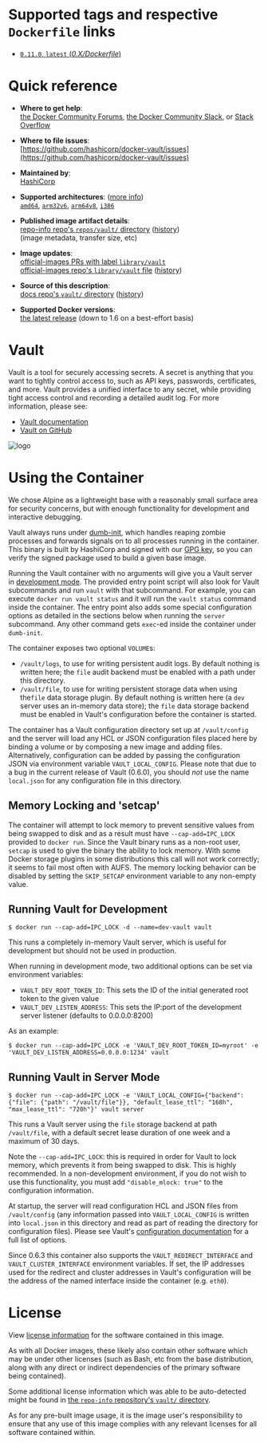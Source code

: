 <!--

********************************************************************************

WARNING:

    DO NOT EDIT "vault/README.md"

    IT IS AUTO-GENERATED

    (from the other files in "vault/" combined with a set of templates)

********************************************************************************

-->

# Supported tags and respective `Dockerfile` links

-	[`0.11.0`, `latest` (*0.X/Dockerfile*)](https://github.com/hashicorp/docker-vault/blob/128e8bad1e9783c0cca6645f415629ede17558f8/0.X/Dockerfile)

# Quick reference

-	**Where to get help**:  
	[the Docker Community Forums](https://forums.docker.com/), [the Docker Community Slack](https://blog.docker.com/2016/11/introducing-docker-community-directory-docker-community-slack/), or [Stack Overflow](https://stackoverflow.com/search?tab=newest&q=docker)

-	**Where to file issues**:  
	[https://github.com/hashicorp/docker-vault/issues](https://github.com/hashicorp/docker-vault/issues)

-	**Maintained by**:  
	[HashiCorp](https://github.com/hashicorp/docker-vault)

-	**Supported architectures**: ([more info](https://github.com/docker-library/official-images#architectures-other-than-amd64))  
	[`amd64`](https://hub.docker.com/r/amd64/vault/), [`arm32v6`](https://hub.docker.com/r/arm32v6/vault/), [`arm64v8`](https://hub.docker.com/r/arm64v8/vault/), [`i386`](https://hub.docker.com/r/i386/vault/)

-	**Published image artifact details**:  
	[repo-info repo's `repos/vault/` directory](https://github.com/docker-library/repo-info/blob/master/repos/vault) ([history](https://github.com/docker-library/repo-info/commits/master/repos/vault))  
	(image metadata, transfer size, etc)

-	**Image updates**:  
	[official-images PRs with label `library/vault`](https://github.com/docker-library/official-images/pulls?q=label%3Alibrary%2Fvault)  
	[official-images repo's `library/vault` file](https://github.com/docker-library/official-images/blob/master/library/vault) ([history](https://github.com/docker-library/official-images/commits/master/library/vault))

-	**Source of this description**:  
	[docs repo's `vault/` directory](https://github.com/docker-library/docs/tree/master/vault) ([history](https://github.com/docker-library/docs/commits/master/vault))

-	**Supported Docker versions**:  
	[the latest release](https://github.com/docker/docker-ce/releases/latest) (down to 1.6 on a best-effort basis)

# Vault

Vault is a tool for securely accessing secrets. A secret is anything that you want to tightly control access to, such as API keys, passwords, certificates, and more. Vault provides a unified interface to any secret, while providing tight access control and recording a detailed audit log. For more information, please see:

-	[Vault documentation](https://www.vaultproject.io/)
-	[Vault on GitHub](https://github.com/hashicorp/vault)

![logo](https://cdn.rawgit.com/docker-library/docs/fab4b16599d1424cee888d47af850e0ba07e6a37/vault/logo.svg)

# Using the Container

We chose Alpine as a lightweight base with a reasonably small surface area for security concerns, but with enough functionality for development and interactive debugging.

Vault always runs under [dumb-init](https://github.com/Yelp/dumb-init), which handles reaping zombie processes and forwards signals on to all processes running in the container. This binary is built by HashiCorp and signed with our [GPG key](https://www.hashicorp.com/security.html), so you can verify the signed package used to build a given base image.

Running the Vault container with no arguments will give you a Vault server in [development mode](https://www.vaultproject.io/docs/concepts/dev-server.html). The provided entry point script will also look for Vault subcommands and run `vault` with that subcommand. For example, you can execute `docker run vault status` and it will run the `vault status` command inside the container. The entry point also adds some special configuration options as detailed in the sections below when running the `server` subcommand. Any other command gets `exec`-ed inside the container under `dumb-init`.

The container exposes two optional `VOLUME`s:

-	`/vault/logs`, to use for writing persistent audit logs. By default nothing is written here; the `file` audit backend must be enabled with a path under this directory.
-	`/vault/file`, to use for writing persistent storage data when using the`file` data storage plugin. By default nothing is written here (a `dev` server uses an in-memory data store); the `file` data storage backend must be enabled in Vault's configuration before the container is started.

The container has a Vault configuration directory set up at `/vault/config` and the server will load any HCL or JSON configuration files placed here by binding a volume or by composing a new image and adding files. Alternatively, configuration can be added by passing the configuration JSON via environment variable `VAULT_LOCAL_CONFIG`. Please note that due to a bug in the current release of Vault (0.6.0), you should *not* use the name `local.json` for any configuration file in this directory.

## Memory Locking and 'setcap'

The container will attempt to lock memory to prevent sensitive values from being swapped to disk and as a result must have `--cap-add=IPC_LOCK` provided to `docker run`. Since the Vault binary runs as a non-root user, `setcap` is used to give the binary the ability to lock memory. With some Docker storage plugins in some distributions this call will not work correctly; it seems to fail most often with AUFS. The memory locking behavior can be disabled by setting the `SKIP_SETCAP` environment variable to any non-empty value.

## Running Vault for Development

```console
$ docker run --cap-add=IPC_LOCK -d --name=dev-vault vault
```

This runs a completely in-memory Vault server, which is useful for development but should not be used in production.

When running in development mode, two additional options can be set via environment variables:

-	`VAULT_DEV_ROOT_TOKEN_ID`: This sets the ID of the initial generated root token to the given value
-	`VAULT_DEV_LISTEN_ADDRESS`: This sets the IP:port of the development server listener (defaults to 0.0.0.0:8200)

As an example:

```console
$ docker run --cap-add=IPC_LOCK -e 'VAULT_DEV_ROOT_TOKEN_ID=myroot' -e 'VAULT_DEV_LISTEN_ADDRESS=0.0.0.0:1234' vault
```

## Running Vault in Server Mode

```console
$ docker run --cap-add=IPC_LOCK -e 'VAULT_LOCAL_CONFIG={"backend": {"file": {"path": "/vault/file"}}, "default_lease_ttl": "168h", "max_lease_ttl": "720h"}' vault server
```

This runs a Vault server using the `file` storage backend at path `/vault/file`, with a default secret lease duration of one week and a maximum of 30 days.

Note the `--cap-add=IPC_LOCK`: this is required in order for Vault to lock memory, which prevents it from being swapped to disk. This is highly recommended. In a non-development environment, if you do not wish to use this functionality, you must add `"disable_mlock: true"` to the configuration information.

At startup, the server will read configuration HCL and JSON files from `/vault/config` (any information passed into `VAULT_LOCAL_CONFIG` is written into `local.json` in this directory and read as part of reading the directory for configuration files). Please see Vault's [configuration documentation](https://www.vaultproject.io/docs/config/index.html) for a full list of options.

Since 0.6.3 this container also supports the `VAULT_REDIRECT_INTERFACE` and `VAULT_CLUSTER_INTERFACE` environment variables. If set, the IP addresses used for the redirect and cluster addresses in Vault's configuration will be the address of the named interface inside the container (e.g. `eth0`).

# License

View [license information](https://raw.githubusercontent.com/hashicorp/vault/master/LICENSE) for the software contained in this image.

As with all Docker images, these likely also contain other software which may be under other licenses (such as Bash, etc from the base distribution, along with any direct or indirect dependencies of the primary software being contained).

Some additional license information which was able to be auto-detected might be found in [the `repo-info` repository's `vault/` directory](https://github.com/docker-library/repo-info/tree/master/repos/vault).

As for any pre-built image usage, it is the image user's responsibility to ensure that any use of this image complies with any relevant licenses for all software contained within.
